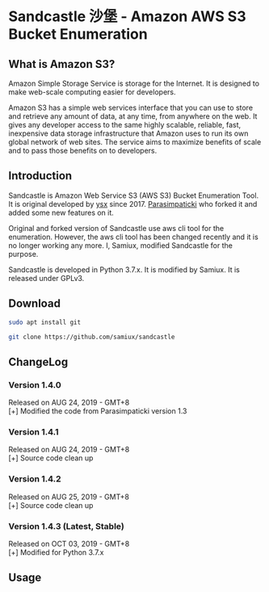 # **Sandcastle 沙堡 - Amazon AWS S3 Bucket Enumeration**

## What is Amazon S3?

Amazon Simple Storage Service is storage for the Internet. It is designed to make web-scale computing easier for developers.

Amazon S3 has a simple web services interface that you can use to store and retrieve any amount of data, at any time, from anywhere on the web. It gives any developer access to the same highly scalable, reliable, fast, inexpensive data storage infrastructure that Amazon uses to run its own global network of web sites. The service aims to maximize benefits of scale and to pass those benefits on to developers.

## Introduction

Sandcastle is Amazon Web Service S3 (AWS S3) Bucket Enumeration Tool.  It is original developed by <a href="https://github.com/0xSearches/sandcastle">ysx</a> since 2017.  [Parasimpaticki](https://github.com/Parasimpaticki/sandcastle) who forked it and added some new features on it.

Original and forked version of Sandcastle use aws cli tool for the enumeration.  However, the aws cli tool has been changed recently and it is no longer working any more.  I, Samiux, modified Sandcastle for the purpose.

Sandcastle is developed in Python 3.7.x.  It is modified by Samiux.  It is released under GPLv3.

## Download

```bash
sudo apt install git

git clone https://github.com/samiux/sandcastle
```

## ChangeLog

### Version 1.4.0  
Released on AUG 24, 2019 - GMT+8  
[+] Modified the code from Parasimpaticki version 1.3  

### Version 1.4.1  
Released on AUG 24, 2019 - GMT+8  
[+] Source code clean up  

### Version 1.4.2
Released on AUG 25, 2019 - GMT+8  
[+] Source code clean up  

### Version 1.4.3 (Latest, Stable)  
Released on OCT 03, 2019 - GMT+8  
[+] Modified for Python 3.7.x  

## Usage
